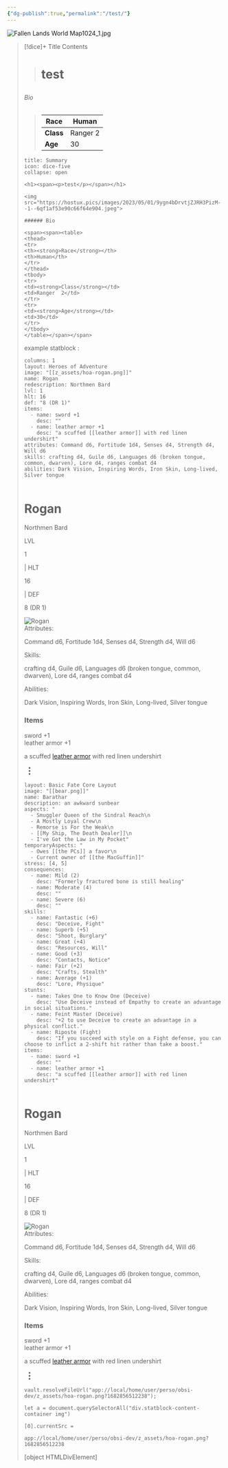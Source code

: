 ```yaml
---
{"dg-publish":true,"permalink":"/test/"}
---
```


 
![Fallen Lands World Map1024_1.jpg](/img/user/z_assets/Fallen%20Lands%20World%20Map1024_1.jpg)



> [!dice]+ Title
> Contents
> ><h1><span><p>test</p></span></h1>
>###### Bio
>
>><span><span><table>
><thead>
><tr>
><th><strong>Race</strong></th>
><th>Human</th>
></tr>
></thead>
><tbody>
><tr>
><td><strong>Class</strong></td>
><td>Ranger  2</td>
></tr>
><tr>
><td><strong>Age</strong></td>
><td>30</td>
></tr>
></tbody>
></table></span></span>
>
>






````ad-quote
title: Summary
icon: dice-five
collapse: open

<h1><span><p>test</p></span></h1>

<img src="https://hostux.pics/images/2023/05/01/9ygn4bDrvtjZJRH3PizM--1--6qf1af53e90c66f64e904.jpeg">

###### Bio

<span><span><table>
<thead>
<tr>
<th><strong>Race</strong></th>
<th>Human</th>
</tr>
</thead>
<tbody>
<tr>
<td><strong>Class</strong></td>
<td>Ranger  2</td>
</tr>
<tr>
<td><strong>Age</strong></td>
<td>30</td>
</tr>
</tbody>
</table></span></span>
````




example statblock : 


```statblock
columns: 1
layout: Heroes of Adventure
image: "[[z_assets/hoa-rogan.png]]"
name: Rogan
redescription: Northmen Bard
lvl: 1
hlt: 16
def: "8 (DR 1)"
items:
  - name: sword +1
    desc: ""
  - name: leather armor +1
    desc: "a scuffed [[leather armor]] with red linen undershirt"
attributes: Command d6, Fortitude 1d4, Senses d4, Strength d4, Will d6
skills: crafting d4, Guile d6, Languages d6 (broken tongue, common, dwarven), Lore d4, ranges combat d4
abilities: Dark Vision, Inspiring Words, Iron Skin, Long-lived, Silver tongue
```



<div class="container svelte-1vt02hf"><div class="rogan heroes-of-adventure svelte-1vt02hf obsidian-statblock-plugin statblock"><div class="bar svelte-ilp5y8"></div> <div class="statblock-content-container" style="--statblock-column-width:400px;"><div class="statblock-content"><div class="column"><div class="statblock-item-container inline-container statblock-item-inline"><div class="statblock-inline-item group-container"><div class="statblock-item-container group-container "><div class="statblock-item-container heading-container "><div class="flex-container svelte-1hofvsi"><h1 class="heading statblock-heading name svelte-1hofvsi"><div class="statblock-rendered-text-content inline svelte-1lnliuc">Rogan</div> </h1></div></div><div class="statblock-item-container text-container "> <div class="line"><div class="statblock-markdown svelte-1c3hzq4"><p>Northmen Bard</p></div></div></div><div class="statblock-item-container inline-container "><div class="statblock-item-container inline-container statblock-item-inline"><div class="statblock-inline-item text-container"><div class="statblock-item-container text-container "> <div class="line"><div class="statblock-markdown svelte-1c3hzq4"><p>LVL</p></div></div></div></div><div class="statblock-inline-item text-container"><div class="statblock-item-container text-container "> <div class="line"><div class="statblock-markdown svelte-1c3hzq4"><p>1</p></div></div></div></div><div class="statblock-inline-item text-container"><div class="statblock-item-container text-container "> <div class="line"><div class="statblock-markdown svelte-1c3hzq4"><p>| HLT</p></div></div></div></div><div class="statblock-inline-item text-container"><div class="statblock-item-container text-container "> <div class="line"><div class="statblock-markdown svelte-1c3hzq4"><p>16</p></div></div></div></div><div class="statblock-inline-item text-container"><div class="statblock-item-container text-container "> <div class="line"><div class="statblock-markdown svelte-1c3hzq4"><p>| DEF</p></div></div></div></div><div class="statblock-inline-item text-container"><div class="statblock-item-container text-container "> <div class="line"><div class="statblock-markdown svelte-1c3hzq4"><p>8 (DR 1)</p></div></div></div></div></div></div></div></div><div class="statblock-inline-item image-container"><div class="statblock-item-container image-container "><div class="image svelte-102vxjq pointer"><img src="app://local/home/ubik/perso/obsi-dev/z_assets/hoa-rogan.png?1682856512238" alt="Rogan" class="svelte-102vxjq"></div></div></div></div><div class="statblock-item-container rule-container"><div class="tapered-rule svelte-sujd32"></div></div><div class="statblock-item-container property-container "><div class="line attributes svelte-151kcqm"><span class="property-name svelte-151kcqm">Attributes: </span> <div class="statblock-markdown svelte-1c3hzq4"><p>Command d6, Fortitude 1d4, Senses d4, Strength d4, Will d6</p></div></div></div><div class="statblock-item-container property-container "><div class="line skills svelte-151kcqm"><span class="property-name svelte-151kcqm">Skills: </span> <div class="statblock-markdown svelte-1c3hzq4"><p>crafting d4, Guile d6, Languages d6 (broken tongue, common, dwarven), Lore d4, ranges combat d4</p></div></div></div><div class="statblock-item-container property-container "><div class="line abilities svelte-151kcqm"><span class="property-name svelte-151kcqm">Abilities: </span> <div class="statblock-markdown svelte-1c3hzq4"><p>Dark Vision, Inspiring Words, Iron Skin, Long-lived, Silver tongue</p></div></div></div><div class="statblock-item-container traits-container "><div class="statblock-section-heading"><h3 class="section-header items svelte-1x5mdf"><div class="statblock-rendered-text-content inline svelte-1lnliuc">Items</div></h3></div><div class="statblock-item-container statblock-trait-prop"><div class="property sword-1 items svelte-1ufqbz1"><div class="property-name svelte-1ufqbz1"><div class="statblock-rendered-text-content inline svelte-1lnliuc">sword +1</div></div> <div class="statblock-markdown svelte-1c3hzq4"></div> </div></div></div><div class="statblock-item-container statblock-trait-prop"><div class="property leather-armor-1 items svelte-1ufqbz1"><div class="property-name svelte-1ufqbz1"><div class="statblock-rendered-text-content inline svelte-1lnliuc">leather armor +1</div></div> <div class="statblock-markdown svelte-1c3hzq4"><p>a scuffed <a data-href="leather armor" href="leather armor" class="internal-link" target="_blank" rel="noopener">leather armor</a> with red linen undershirt</p></div> </div></div></div></div></div> <div class="bar svelte-ilp5y8"></div></div> <div class="icons svelte-1vt02hf"><div class="clickable-icon setting-editor-extra-setting-button"><svg xmlns="http://www.w3.org/2000/svg" width="24" height="24" viewBox="0 0 24 24" fill="none" stroke="currentColor" stroke-width="2" stroke-linecap="round" stroke-linejoin="round" class="svg-icon lucide-more-vertical"><circle cx="12" cy="12" r="1"></circle><circle cx="12" cy="5" r="1"></circle><circle cx="12" cy="19" r="1"></circle></svg></div></div></div>



```statblock
layout: Basic Fate Core Layout
image: "[[bear.png]]"
name: Barathar
description: an awkward sunbear
aspects: "
  - Smuggler Queen of the Sindral Reach\n
  - A Mostly Loyal Crew\n
  - Remorse is For the Weak\n
  - [[My Ship, The Death Dealer]]\n
  - I've Got the Law in My Pocket"
temporaryAspects: "
  - Owes [[the PCs]] a favor\n
  - Current owner of [[the MacGuffin]]"
stress: [4, 5]
consequences:
  - name: Mild (2)
    desc: "Formerly fractured bone is still healing"
  - name: Moderate (4)
    desc: ""
  - name: Severe (6)
    desc: ""
skills:
  - name: Fantastic (+6)
    desc: "Deceive, Fight"
  - name: Superb (+5)
    desc: "Shoot, Burglary"
  - name: Great (+4)
    desc: "Resources, Will"
  - name: Good (+3)
    desc: "Contacts, Notice"
  - name: Fair (+2)
    desc: "Crafts, Stealth"
  - name: Average (+1)
    desc: "Lore, Physique"
stunts:
  - name: Takes One to Know One (Deceive)
    desc: "Use Deceive instead of Empathy to create an advantage in social situations."
  - name: Feint Master (Deceive)
    desc: "+2 to use Deceive to create an advantage in a physical conflict."
  - name: Riposte (Fight)
    desc: "If you succeed with style on a Fight defense, you can choose to inflict a 2-shift hit rather than take a boost."
items:
  - name: sword +1
    desc: ""
  - name: leather armor +1
    desc: "a scuffed [[leather armor]] with red linen undershirt"
```



<div class="container svelte-1vt02hf"><div class="rogan heroes-of-adventure svelte-1vt02hf obsidian-statblock-plugin statblock"><div class="bar svelte-ilp5y8"></div> <div class="statblock-content-container" style="--statblock-column-width:400px;"><div class="statblock-content"><div class="column"><div class="statblock-item-container inline-container statblock-item-inline"><div class="statblock-inline-item group-container"><div class="statblock-item-container group-container "><div class="statblock-item-container heading-container "><div class="flex-container svelte-1hofvsi"><h1 class="heading statblock-heading name svelte-1hofvsi"><div class="statblock-rendered-text-content inline svelte-1lnliuc">Rogan</div> </h1></div></div><div class="statblock-item-container text-container "> <div class="line"><div class="statblock-markdown svelte-1c3hzq4"><p>Northmen Bard</p></div></div></div><div class="statblock-item-container inline-container "><div class="statblock-item-container inline-container statblock-item-inline"><div class="statblock-inline-item text-container"><div class="statblock-item-container text-container "> <div class="line"><div class="statblock-markdown svelte-1c3hzq4"><p>LVL</p></div></div></div></div><div class="statblock-inline-item text-container"><div class="statblock-item-container text-container "> <div class="line"><div class="statblock-markdown svelte-1c3hzq4"><p>1</p></div></div></div></div><div class="statblock-inline-item text-container"><div class="statblock-item-container text-container "> <div class="line"><div class="statblock-markdown svelte-1c3hzq4"><p>| HLT</p></div></div></div></div><div class="statblock-inline-item text-container"><div class="statblock-item-container text-container "> <div class="line"><div class="statblock-markdown svelte-1c3hzq4"><p>16</p></div></div></div></div><div class="statblock-inline-item text-container"><div class="statblock-item-container text-container "> <div class="line"><div class="statblock-markdown svelte-1c3hzq4"><p>| DEF</p></div></div></div></div><div class="statblock-inline-item text-container"><div class="statblock-item-container text-container "> <div class="line"><div class="statblock-markdown svelte-1c3hzq4"><p>8 (DR 1)</p></div></div></div></div></div></div></div></div><div class="statblock-inline-item image-container"><div class="statblock-item-container image-container "><div class="image svelte-102vxjq pointer"><img src="app://local/home/ubik/perso/obsi-dev/z_assets/hoa-rogan.png?1682856512238" alt="Rogan" class="svelte-102vxjq"></div></div></div></div><div class="statblock-item-container rule-container"><div class="tapered-rule svelte-sujd32"></div></div><div class="statblock-item-container property-container "><div class="line attributes svelte-151kcqm"><span class="property-name svelte-151kcqm">Attributes: </span> <div class="statblock-markdown svelte-1c3hzq4"><p>Command d6, Fortitude 1d4, Senses d4, Strength d4, Will d6</p></div></div></div><div class="statblock-item-container property-container "><div class="line skills svelte-151kcqm"><span class="property-name svelte-151kcqm">Skills: </span> <div class="statblock-markdown svelte-1c3hzq4"><p>crafting d4, Guile d6, Languages d6 (broken tongue, common, dwarven), Lore d4, ranges combat d4</p></div></div></div><div class="statblock-item-container property-container "><div class="line abilities svelte-151kcqm"><span class="property-name svelte-151kcqm">Abilities: </span> <div class="statblock-markdown svelte-1c3hzq4"><p>Dark Vision, Inspiring Words, Iron Skin, Long-lived, Silver tongue</p></div></div></div><div class="statblock-item-container traits-container "><div class="statblock-section-heading"><h3 class="section-header items svelte-1x5mdf"><div class="statblock-rendered-text-content inline svelte-1lnliuc">Items</div></h3></div><div class="statblock-item-container statblock-trait-prop"><div class="property sword-1 items svelte-1ufqbz1"><div class="property-name svelte-1ufqbz1"><div class="statblock-rendered-text-content inline svelte-1lnliuc">sword +1</div></div> <div class="statblock-markdown svelte-1c3hzq4"></div> </div></div></div><div class="statblock-item-container statblock-trait-prop"><div class="property leather-armor-1 items svelte-1ufqbz1"><div class="property-name svelte-1ufqbz1"><div class="statblock-rendered-text-content inline svelte-1lnliuc">leather armor +1</div></div> <div class="statblock-markdown svelte-1c3hzq4"><p>a scuffed <a data-href="leather armor" href="leather armor" class="internal-link" target="_blank" rel="noopener">leather armor</a> with red linen undershirt</p></div> </div></div></div></div></div> <div class="bar svelte-ilp5y8"></div></div> <div class="icons svelte-1vt02hf"><div class="clickable-icon setting-editor-extra-setting-button"><svg xmlns="http://www.w3.org/2000/svg" width="24" height="24" viewBox="0 0 24 24" fill="none" stroke="currentColor" stroke-width="2" stroke-linecap="round" stroke-linejoin="round" class="svg-icon lucide-more-vertical"><circle cx="12" cy="12" r="1"></circle><circle cx="12" cy="5" r="1"></circle><circle cx="12" cy="19" r="1"></circle></svg></div></div></div>

```
vault.resolveFileUrl("app://local/home/user/perso/obsi-dev/z_assets/hoa-rogan.png?1682856512238");
```


```
let a = document.querySelectorAll("div.statblock-content-container img")

[0].currentSrc = 

app://local/home/user/perso/obsi-dev/z_assets/hoa-rogan.png?1682856512238

```

[object HTMLDivElement]